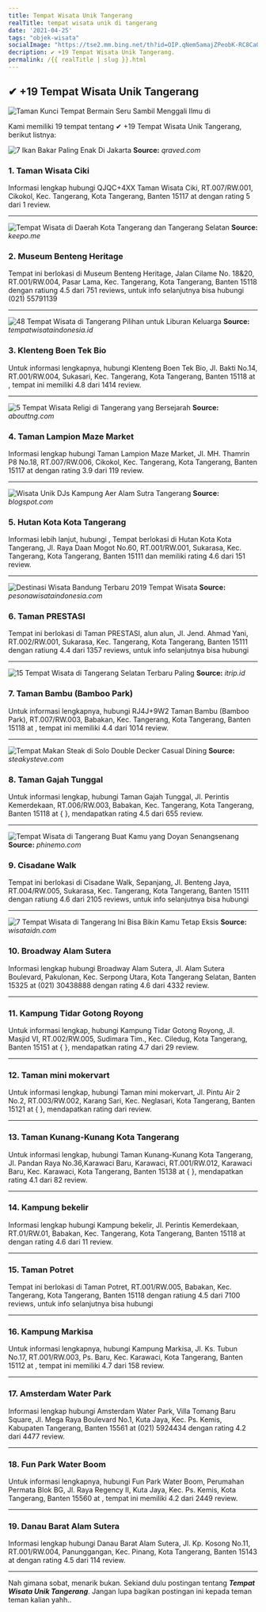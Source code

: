 ```yaml
---
title: Tempat Wisata Unik Tangerang
realTitle: tempat wisata unik di tangerang
date: '2021-04-25'
tags: "objek-wisata"
socialImage: "https://tse2.mm.bing.net/th?id=OIP.qNem5amajZPeobK-RC8CaQHaEK&amp;pid=15.1"
decription: ✔ +19 Tempat Wisata Unik Tangerang.
permalink: /{{ realTitle | slug }}.html
---
```


## ✔ +19 Tempat Wisata Unik Tangerang

![Taman Kunci Tempat Bermain Seru Sambil Menggali Ilmu di ](https://cdn.idntimes.com/content-images/post/20190520/img-20190518-162213-87f6208e6173a71e06ba353d9f1d72f6.jpg)



Kami memiliki 19 tempat tentang ✔ +19 Tempat Wisata Unik Tangerang, berikut listnya:



![7 Ikan Bakar Paling Enak Di Jakarta](https://tse2.mm.bing.net/th?id=OIP.Bwsian0wkS1Zryy5iKAwDQHaEB&amp;pid=15.1)
**Source:** _qraved.com_


### 1. Taman Wisata Ciki



Informasi lengkap hubungi QJQC+4XX Taman Wisata Ciki, RT.007/RW.001, Cikokol, Kec. Tangerang, Kota Tangerang, Banten 15117 at  dengan rating 5 dari 1 review.

---


![Tempat Wisata di Daerah Kota Tangerang dan Tangerang Selatan](https://tse2.mm.bing.net/th?id=OIP.sa40m0lOT1RXqKGf00f-RQHaEK&amp;pid=15.1)
**Source:** _keepo.me_


### 2. Museum Benteng Heritage



Tempat ini berlokasi di Museum Benteng Heritage, Jalan Cilame No. 18&amp;20, RT.001/RW.004, Pasar Lama, Kec. Tangerang, Kota Tangerang, Banten 15118 dengan ratiung 4.5 dari 751 reviews, untuk info selanjutnya bisa hubungi (021) 55791139

---


![48 Tempat Wisata di Tangerang Pilihan untuk Liburan Keluarga](https://tse4.mm.bing.net/th?id=OIP.nzffBxnMKZxzZHd82uHd-QHaFi&amp;pid=15.1)
**Source:** _tempatwisataindonesia.id_


### 3. Klenteng Boen Tek Bio



Untuk informasi lengkapnya, hubungi Klenteng Boen Tek Bio, Jl. Bakti No.14, RT.001/RW.004, Sukasari, Kec. Tangerang, Kota Tangerang, Banten 15118 at , tempat ini memiliki 4.8 dari 1414 review.

---


![5 Tempat Wisata Religi di Tangerang yang Bersejarah](https://tse1.mm.bing.net/th?id=OIP.yYJHVVfk7gcM7IAGoF0rAgHaHa&amp;pid=15.1)
**Source:** _abouttng.com_


### 4. Taman Lampion Maze Market



Informasi lengkap hubungi Taman Lampion Maze Market, Jl. MH. Thamrin P8 No.18, RT.007/RW.006, Cikokol, Kec. Tangerang, Kota Tangerang, Banten 15117 at  dengan rating 3.9 dari 119 review.

---


![Wisata Unik DJs Kampung Aer  Alam Sutra Tangerang](https://tse4.mm.bing.net/th?id=OIP.0d1Ey74P8diWX-RwLqctewHaIp&amp;pid=15.1)
**Source:** _blogspot.com_


### 5. Hutan Kota Kota Tangerang



Informasi lebih lanjut, hubungi , Tempat berlokasi di Hutan Kota Kota Tangerang, Jl. Raya Daan Mogot No.60, RT.001/RW.001, Sukarasa, Kec. Tangerang, Kota Tangerang, Banten 15111 dan memiliki rating 4.6 dari 151 review.

---


![Destinasi Wisata Bandung Terbaru 2019  Tempat Wisata ](https://tse1.mm.bing.net/th?id=OIP.imOZQNUTjpKDy_al4Y3zawHaE8&amp;pid=15.1)
**Source:** _pesonawisataindonesia.com_


### 6. Taman PRESTASI



Tempat ini berlokasi di Taman PRESTASI, alun alun, Jl. Jend. Ahmad Yani, RT.002/RW.001, Sukarasa, Kec. Tangerang, Kota Tangerang, Banten 15111 dengan ratiung 4.4 dari 1357 reviews, untuk info selanjutnya bisa hubungi 

---


![15 Tempat Wisata di Tangerang Selatan Terbaru  Paling ](https://tse1.mm.bing.net/th?id=OIP.evsxPdi9D4MMxGwCdaqfQQHaEc&amp;pid=15.1)
**Source:** _itrip.id_


### 7. Taman Bambu (Bamboo Park)



Untuk informasi lengkapnya, hubungi RJ4J+9W2 Taman Bambu (Bamboo Park), RT.007/RW.003, Babakan, Kec. Tangerang, Kota Tangerang, Banten 15118 at , tempat ini memiliki 4.4 dari 1014 review.

---


![Tempat Makan Steak di Solo Double Decker Casual Dining](https://tse2.mm.bing.net/th?id=OIP.YqceiGlSsE4LCTsW3G8rkgHaFj&amp;pid=15.1)
**Source:** _steakysteve.com_


### 8. Taman Gajah Tunggal



Untuk informasi lengkap, hubungi Taman Gajah Tunggal, Jl. Perintis Kemerdekaan, RT.006/RW.003, Babakan, Kec. Tangerang, Kota Tangerang, Banten 15118 at {  }, mendapatkan rating 4.5 dari 655 review.

---


![Tempat Wisata di Tangerang Buat Kamu yang Doyan Senangsenang](https://tse1.mm.bing.net/th?id=OIP.40N0KmMxZPpht_-gcCM1lAHaEJ&amp;pid=15.1)
**Source:** _phinemo.com_


### 9. Cisadane Walk



Tempat ini berlokasi di Cisadane Walk, Sepanjang, Jl. Benteng Jaya, RT.004/RW.005, Sukarasa, Kec. Tangerang, Kota Tangerang, Banten 15111 dengan ratiung 4.6 dari 2105 reviews, untuk info selanjutnya bisa hubungi 

---


![7 Tempat Wisata di Tangerang Ini Bisa Bikin Kamu Tetap Eksis](https://tse2.mm.bing.net/th?id=OIP.Q8fZpZAd7z2yfugMklh8wAHaEc&amp;pid=15.1)
**Source:** _wisataidn.com_


### 10. Broadway Alam Sutera



Informasi lengkap hubungi Broadway Alam Sutera, Jl. Alam Sutera Boulevard, Pakulonan, Kec. Serpong Utara, Kota Tangerang Selatan, Banten 15325 at (021) 30438888 dengan rating 4.6 dari 4332 review.

---


### 11. Kampung Tidar Gotong Royong



Untuk informasi lengkap, hubungi Kampung Tidar Gotong Royong, Jl. Masjid VI, RT.002/RW.005, Sudimara Tim., Kec. Ciledug, Kota Tangerang, Banten 15151 at {  }, mendapatkan rating 4.7 dari 29 review.

---


### 12. Taman mini mokervart



Untuk informasi lengkap, hubungi Taman mini mokervart, Jl. Pintu Air 2 No.2, RT.003/RW.002, Karang Sari, Kec. Neglasari, Kota Tangerang, Banten 15121 at {  }, mendapatkan rating  dari  review.

---


### 13. Taman Kunang-Kunang Kota Tangerang



Untuk informasi lengkap, hubungi Taman Kunang-Kunang Kota Tangerang, Jl. Pandan Raya No.36,Karawaci Baru, Karawaci, RT.001/RW.012, Karawaci Baru, Kec. Karawaci, Kota Tangerang, Banten 15138 at {  }, mendapatkan rating 4.1 dari 82 review.

---


### 14. Kampung bekelir



Informasi lengkap hubungi Kampung bekelir, Jl. Perintis Kemerdekaan, RT.01/RW.01, Babakan, Kec. Tangerang, Kota Tangerang, Banten 15118 at  dengan rating 4.6 dari 11 review.

---


### 15. Taman Potret



Tempat ini berlokasi di Taman Potret, RT.001/RW.005, Babakan, Kec. Tangerang, Kota Tangerang, Banten 15118 dengan ratiung 4.5 dari 7100 reviews, untuk info selanjutnya bisa hubungi 

---


### 16. Kampung Markisa



Untuk informasi lengkapnya, hubungi Kampung Markisa, Jl. Ks. Tubun No.17, RT.001/RW.003, Ps. Baru, Kec. Karawaci, Kota Tangerang, Banten 15112 at , tempat ini memiliki 4.7 dari 158 review.

---


### 17. Amsterdam Water Park



Informasi lengkap hubungi Amsterdam Water Park, Villa Tomang Baru Square, Jl. Mega Raya Boulevard No.1, Kuta Jaya, Kec. Ps. Kemis, Kabupaten Tangerang, Banten 15561 at (021) 5924434 dengan rating 4.2 dari 4477 review.

---


### 18. Fun Park Water Boom



Untuk informasi lengkapnya, hubungi Fun Park Water Boom, Perumahan Permata Blok BG, Jl. Raya Regency II, Kuta Jaya, Kec. Ps. Kemis, Kota Tangerang, Banten 15560 at , tempat ini memiliki 4.2 dari 2449 review.

---


### 19. Danau Barat Alam Sutera



Informasi lengkap hubungi Danau Barat Alam Sutera, Jl. Kp. Kosong No.11, RT.001/RW.004, Panunggangan, Kec. Pinang, Kota Tangerang, Banten 15143 at  dengan rating 4.5 dari 114 review.

---









Nah gimana sobat, menarik bukan. Sekiand dulu postingan tentang ***Tempat Wisata Unik Tangerang***. Jangan lupa bagikan postingan ini kepada teman teman kalian yahh..
